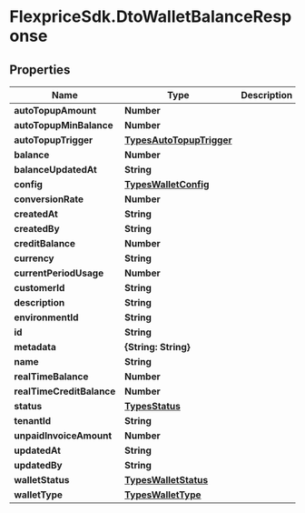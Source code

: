 # FlexpriceSdk.DtoWalletBalanceResponse

## Properties

Name | Type | Description | Notes
------------ | ------------- | ------------- | -------------
**autoTopupAmount** | **Number** |  | [optional] 
**autoTopupMinBalance** | **Number** |  | [optional] 
**autoTopupTrigger** | [**TypesAutoTopupTrigger**](TypesAutoTopupTrigger.md) |  | [optional] 
**balance** | **Number** |  | [optional] 
**balanceUpdatedAt** | **String** |  | [optional] 
**config** | [**TypesWalletConfig**](TypesWalletConfig.md) |  | [optional] 
**conversionRate** | **Number** |  | [optional] 
**createdAt** | **String** |  | [optional] 
**createdBy** | **String** |  | [optional] 
**creditBalance** | **Number** |  | [optional] 
**currency** | **String** |  | [optional] 
**currentPeriodUsage** | **Number** |  | [optional] 
**customerId** | **String** |  | [optional] 
**description** | **String** |  | [optional] 
**environmentId** | **String** |  | [optional] 
**id** | **String** |  | [optional] 
**metadata** | **{String: String}** |  | [optional] 
**name** | **String** |  | [optional] 
**realTimeBalance** | **Number** |  | [optional] 
**realTimeCreditBalance** | **Number** |  | [optional] 
**status** | [**TypesStatus**](TypesStatus.md) |  | [optional] 
**tenantId** | **String** |  | [optional] 
**unpaidInvoiceAmount** | **Number** |  | [optional] 
**updatedAt** | **String** |  | [optional] 
**updatedBy** | **String** |  | [optional] 
**walletStatus** | [**TypesWalletStatus**](TypesWalletStatus.md) |  | [optional] 
**walletType** | [**TypesWalletType**](TypesWalletType.md) |  | [optional] 


